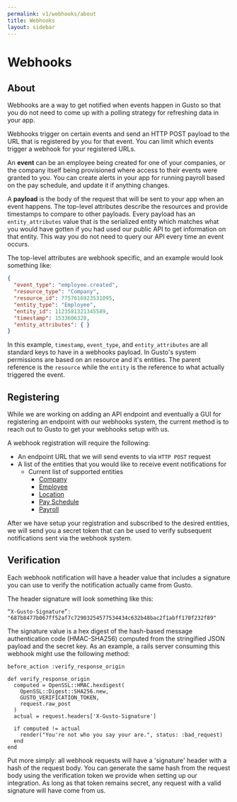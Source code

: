 ```yaml
---
permalink: v1/webhooks/about
title: Webhooks
layout: sidebar
---
```


<h1 class="block">
    Webhooks
</h1>

## About
Webhooks are a way to get notified when events happen in Gusto so that you do not need to come up with a polling strategy for refreshing data in your app.

Webhooks trigger on certain events and send an HTTP POST payload to the URL that is registered by you for that event. You can limit which events trigger a webhook for your registered URLs.

An **event** can be an employee being created for one of your companies, or the company itself being provisioned where access to their events were granted to you. You can create alerts in your app for running payroll based on the pay schedule, and update it if anything changes.

A **payload** is the body of the request that will be sent to your app when an event happens. The top-level attributes describe the resources and provide timestamps to compare to other payloads. Every payload has an `entity_attributes` value that is the serialized entity which matches what you would have gotten if you had used our public API to get information on that entity. This way you do not need to query our API every time an event occurs.

The top-level attributes are webhook specific, and an example would look something like:

```json
{
  "event_type": "employee.created",
  "resource_type": "Company",
  "resource_id": 7757616923531095,
  "entity_type": "Employee",
  "entity_id": 1123581321345589,
  "timestamp": 1533606328,
  "entity_attributes": { }
}
```

In this example, `timestamp`, `event_type`, and `entity_attributes` are all standard keys to have in a webhooks payload. In Gusto's system permissions are based on an resource and it's entities. The parent reference is the `resource` while the `entity` is the reference to what actually triggered the event.


## Registering

While we are working on adding an API endpoint and eventually a GUI for registering an endpoint with our webhooks system, the current method is to reach out to Gusto to get your webhooks setup with us.

A webhook registration will require the following:

  - An endpoint URL that we will send events to via `HTTP POST` request
  - A list of the entities that you would like to receive event notifications for
    - Current list of supported entities
      - [Company](/v1/companies)
      - [Employee](/v1/employees)
      - [Location](/v1/locations)
      - [Pay Schedule](/v1/pay_schedules)
      - [Payroll](/v1/payrolls)

After we have setup your registration and subscribed to the desired entities, we will send you a secret token that can be used to verify subsequent notifications sent via the webhook system.

## Verification

Each webhook notification will have a header value that includes a signature you can use to verify the notification actually came from Gusto.

The header signature will look something like this:

```
“X-Gusto-Signature”: "687b8477b067ff52af7c72903254577534434c632b48bac2f1abff170f232f89"
```

The signature value is a hex digest of the hash-based message authentication code (HMAC-SHA256) computed from the
stringified JSON payload and the secret key. As an example, a rails server consuming this webhook might use the
following method:

```
before_action :verify_response_origin

def verify_response_origin
  computed = OpenSSL::HMAC.hexdigest(
    OpenSSL::Digest::SHA256.new,
    GUSTO_VERIFICATION_TOKEN,
    request.raw_post
  )
  actual = request.headers['X-Gusto-Signature']

  if computed != actual
    render("You're not who you say your are.", status: :bad_request)
  end
end
```

Put more simply: all webhook requests will have a 'signature' header with a hash of the request body. You can generate the
same hash from the request body using the verification token we provide when setting up our integration. As long as that
token remains secret, any request with a valid signature will have come from us.